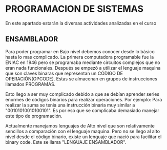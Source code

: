 # PROGRAMACION DE SISTEMAS
En este apartado estarán la diversas actividades analizadas en el curso

## ENSAMBLADOR
Para poder programar en Bajo nivel debemos conocer desde lo básico hasta lo mas complicado.
La primera computadora programable fue la ENIAC en 1946 pero se programaba mediante circuitos complejos que no eran nada funcionales. Después se empezó a utilizar el lenguaje maquina que son claves binaras que representan un CÓDIGO DE OPERACIÓN(OPCODE). Estas se almacenan en grupos de instrucciones llamados PROGRAMAS.

Esto llego a ser muy complicado debido a que se debían aprender series enormes de códigos binarios para realizar operaciones. Por ejemplo:
Para realizar la suma se tenia una instrucción binaria muy similar a "00101010010100101". Es por eso que se complicaba demasiado manejar este tipo de programación.

Actualmente manejamos lenguajes de Alto nivel que son relativamente sencillos a comparación con el lenguaje maquina. Pero no se llego al alto nivel desde el código binario, existe un lenguaje que nació para facilitar el binary code. Este se llama "LENGUAJE ENSAMBLADOR".
